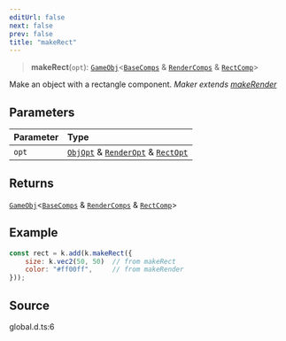 ```yaml
---
editUrl: false
next: false
prev: false
title: "makeRect"
---
```


> **makeRect**(`opt`): [`GameObj`](https://kaboomjs.com/#GameObj)\<[`BaseComps`](/api/type-aliases/basecomps/) & [`RenderComps`](/api/type-aliases/rendercomps/) & [`RectComp`]( https://kaboomjs.com/#RectComp )\>

Make an object with a rectangle component.
*Maker extends [makeRender](../../../../../api/functions/makerender)*

## Parameters

| Parameter | Type |
| :------ | :------ |
| `opt` | [`ObjOpt`](/api/type-aliases/objopt/) & [`RenderOpt`](/api/type-aliases/renderopt/) & [`RectOpt`](/api/type-aliases/rectopt/) |

## Returns

[`GameObj`](https://kaboomjs.com/#GameObj)\<[`BaseComps`](/api/type-aliases/basecomps/) & [`RenderComps`](/api/type-aliases/rendercomps/) & [`RectComp`]( https://kaboomjs.com/#RectComp )\>

## Example

```js
const rect = k.add(k.makeRect({
    size: k.vec2(50, 50)  // from makeRect
    color: "#ff00ff",     // from makeRender
}));
```

## Source

global.d.ts:6
